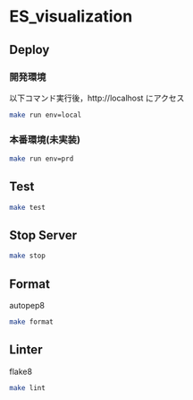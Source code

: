 # ES_visualization

## Deploy

### 開発環境

以下コマンド実行後，http://localhost にアクセス

```sh
make run env=local
```

### 本番環境(未実装)

```sh
make run env=prd
```

## Test

```sh
make test
```

## Stop Server

```sh
make stop
```

## Format

autopep8

```sh
make format
```

## Linter

flake8

```sh
make lint
```